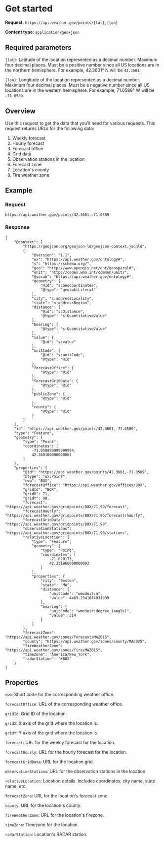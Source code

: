 # Get started
**Request**: `https://api.weather.gov/points/{lat},{lon}`

**Content type**: `application/geo+json`

## Required parameters

`{lat}`: Latitude of the location represented as a decimal number. Maximum four decimal places. Must be a positive number since all US locations are in the northern hemisphere. For example, 42.3601° N will be `42.3601`.

`{lon}`: Longitude of the location represented as a decimal number. Maximum four decimal places. Must be a negative number since all US locations are in the western hemisphere. For example, 71.0589° W will be `-71.0589`.

## Overview

Use this request to get the data that you'll need for various requests. This request returns URLs for the following data:
1. Weekly forecast
2. Hourly forecast
3. Forecast office
4. Grid data
5. Observation stations in the location
6. Forecast zone
7. Location's county
8. Fire weather zone

## Example
### Request
```
https://api.weather.gov/points/42.3601,-71.0589
```

### Response

```
{
    "@context": [
        "https://geojson.org/geojson-ld/geojson-context.jsonld",
        {
            "@version": "1.1",
            "wx": "https://api.weather.gov/ontology#",
            "s": "https://schema.org/",
            "geo": "http://www.opengis.net/ont/geosparql#",
            "unit": "http://codes.wmo.int/common/unit/",
            "@vocab": "https://api.weather.gov/ontology#",
            "geometry": {
                "@id": "s:GeoCoordinates",
                "@type": "geo:wktLiteral"
            },
            "city": "s:addressLocality",
            "state": "s:addressRegion",
            "distance": {
                "@id": "s:Distance",
                "@type": "s:QuantitativeValue"
            },
            "bearing": {
                "@type": "s:QuantitativeValue"
            },
            "value": {
                "@id": "s:value"
            },
            "unitCode": {
                "@id": "s:unitCode",
                "@type": "@id"
            },
            "forecastOffice": {
                "@type": "@id"
            },
            "forecastGridData": {
                "@type": "@id"
            },
            "publicZone": {
                "@type": "@id"
            },
            "county": {
                "@type": "@id"
            }
        }
    ],
    "id": "https://api.weather.gov/points/42.3601,-71.0589",
    "type": "Feature",
    "geometry": {
        "type": "Point",
        "coordinates": [
            -71.058899999999994,
            42.360100000000003
        ]
    },
    "properties": {
        "@id": "https://api.weather.gov/points/42.3601,-71.0589",
        "@type": "wx:Point",
        "cwa": "BOX",
        "forecastOffice": "https://api.weather.gov/offices/BOX",
        "gridId": "BOX",
        "gridX": 71,
        "gridY": 90,
        "forecast": "https://api.weather.gov/gridpoints/BOX/71,90/forecast",
        "forecastHourly": "https://api.weather.gov/gridpoints/BOX/71,90/forecast/hourly",
        "forecastGridData": "https://api.weather.gov/gridpoints/BOX/71,90",
        "observationStations": "https://api.weather.gov/gridpoints/BOX/71,90/stations",
        "relativeLocation": {
            "type": "Feature",
            "geometry": {
                "type": "Point",
                "coordinates": [
                    -71.020173,
                    42.331960000000002
                ]
            },
            "properties": {
                "city": "Boston",
                "state": "MA",
                "distance": {
                    "unitCode": "wmoUnit:m",
                    "value": 4463.2341874031999
                },
                "bearing": {
                    "unitCode": "wmoUnit:degree_(angle)",
                    "value": 314
                }
            }
        },
        "forecastZone": "https://api.weather.gov/zones/forecast/MAZ015",
        "county": "https://api.weather.gov/zones/county/MAC025",
        "fireWeatherZone": "https://api.weather.gov/zones/fire/MAZ015",
        "timeZone": "America/New_York",
        "radarStation": "KBOX"
    }
}

```
## Properties

`cwa`: Short code for the corresponding weather office.

`forecastOffice`: URL of the corresponding weather office.

`gridId`: Grid ID of the location.

`gridX`: X axis of the grid where the location is.

`gridY`: Y axis of the grid where the location is.

`forecast`: URL for the weekly forecast for the location.

`forecastHourly`: URL for the hourly forecast for the location.

`forecastGridData`: URL for the location grid.

`observationStations`: URL for the observation stations in the location.

`relativeLocation`: Location details. Includes coordinates, city name, state name, etc.

`forecastZone`: URL for the location's forecast zone.

`county`: URL for the location's county. 

`fireWeatherZone`: URL for the location's firezone.

`timeZone`: Timezone for the location.

`radarStation`: Location's RADAR station.




